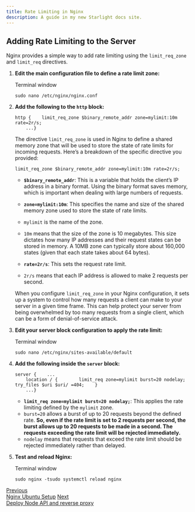 ```yaml
---
title: Rate Limiting in Nginx
description: A guide in my new Starlight docs site.
---
```


Adding Rate Limiting to the Server
----------------------------------

Nginx provides a simple way to add rate limiting using the `limit_req_zone` and `limit_req` directives.

1.  **Edit the main configuration file to define a rate limit zone:**
    
    Terminal window
    
        sudo nano /etc/nginx/nginx.conf
    
2.  **Add the following to the `http` block:**
    
        http {    limit_req_zone $binary_remote_addr zone=mylimit:10m rate=2r/s;
            ...}
    
    The directive `limit_req_zone` is used in Nginx to define a shared memory zone that will be used to store the state of rate limits for incoming requests. Here’s a breakdown of the specific directive you provided:
    
        limit_req_zone $binary_remote_addr zone=mylimit:10m rate=2r/s;
    
    *   **`$binary_remote_addr`**: This is a variable that holds the client’s IP address in a binary format. Using the binary format saves memory, which is important when dealing with large numbers of requests.
        
    *   **`zone=mylimit:10m`**: This specifies the name and size of the shared memory zone used to store the state of rate limits.
        
    *   `mylimit` is the name of the zone.
        
    *   `10m` means that the size of the zone is 10 megabytes. This size dictates how many IP addresses and their request states can be stored in memory. A 10MB zone can typically store about 160,000 states (given that each state takes about 64 bytes).
        
    *   **`rate=2r/s`**: This sets the request rate limit.
        
    *   `2r/s` means that each IP address is allowed to make 2 requests per second.
        
    
    When you configure `limit_req_zone` in your Nginx configuration, it sets up a system to control how many requests a client can make to your server in a given time frame. This can help protect your server from being overwhelmed by too many requests from a single client, which can be a form of denial-of-service attack.
    
3.  **Edit your server block configuration to apply the rate limit:**
    
    Terminal window
    
        sudo nano /etc/nginx/sites-available/default
    
4.  **Add the following inside the `server` block:**
    
        server {    ...
            location / {        limit_req zone=mylimit burst=20 nodelay;        try_files $uri $uri/ =404;    }
            ...}
    
    *   **`limit_req zone=mylimit burst=20 nodelay;`**: This applies the rate limiting defined by the `mylimit` zone.
    *   `burst=20` allows a burst of up to 20 requests beyond the defined rate. **So, even if the rate limit is set to 2 requests per second, the burst allows up to 20 requests to be made in a second. The requests exceeding the rate limit will be rejected immediately.**
    *   `nodelay` means that requests that exceed the rate limit should be rejected immediately rather than delayed.
5.  **Test and reload Nginx:**
    
    Terminal window
    
        sudo nginx -tsudo systemctl reload nginx
    

[Previous  
Nginx Ubuntu Setup](/nginx-config/) [Next  
Deploy Node API and reverse proxy](/deploy-node-api-reverse-proxy/)